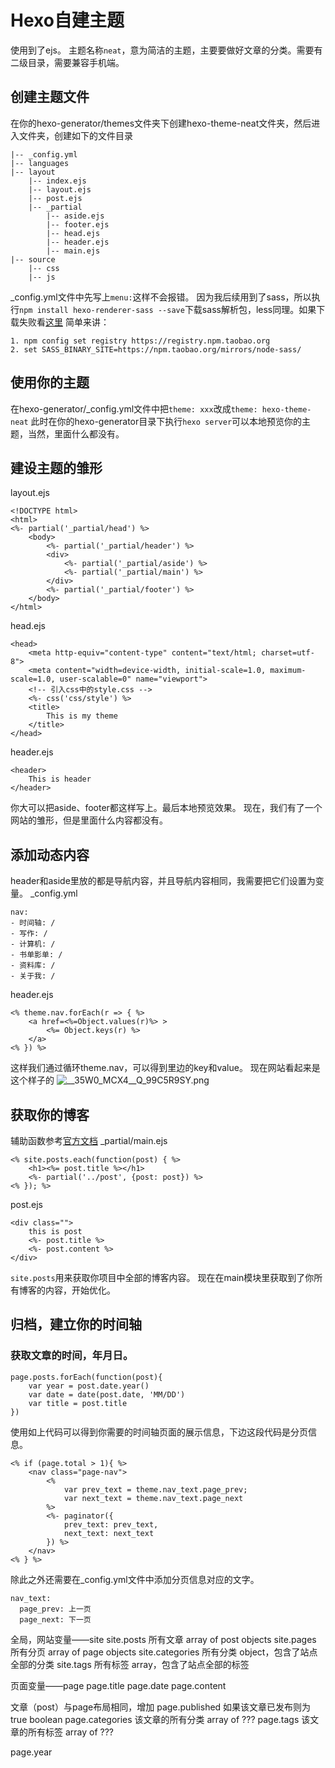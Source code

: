 # Hexo自建主题
使用到了ejs。
主题名称`neat`，意为简洁的主题，主要要做好文章的分类。需要有二级目录，需要兼容手机端。
## 创建主题文件
在你的hexo-generator/themes文件夹下创建hexo-theme-neat文件夹，然后进入文件夹，创建如下的文件目录
```
|-- _config.yml
|-- languages
|-- layout
    |-- index.ejs
    |-- layout.ejs
    |-- post.ejs
    |-- _partial
        |-- aside.ejs
        |-- footer.ejs
        |-- head.ejs
        |-- header.ejs
        |-- main.ejs
|-- source
    |-- css
    |-- js
```
_config.yml文件中先写上`menu:`这样不会报错。
因为我后续用到了sass，所以执行`npm install hexo-renderer-sass --save`下载sass解析包，less同理。如果下载失败看[这里](https://segmentfault.com/a/1190000020993365)
简单来讲：
```
1. npm config set registry https://registry.npm.taobao.org
2. set SASS_BINARY_SITE=https://npm.taobao.org/mirrors/node-sass/
```
## 使用你的主题
在hexo-generator/_config.yml文件中把`theme: xxx`改成`theme: hexo-theme-neat`
此时在你的hexo-generator目录下执行`hexo server`可以本地预览你的主题，当然，里面什么都没有。
## 建设主题的雏形
layout.ejs
```
<!DOCTYPE html>
<html>
<%- partial('_partial/head') %>
    <body>
        <%- partial('_partial/header') %>
        <div>
            <%- partial('_partial/aside') %>
            <%- partial('_partial/main') %>
        </div>
        <%- partial('_partial/footer') %>
    </body>
</html>
```
head.ejs
```
<head>
    <meta http-equiv="content-type" content="text/html; charset=utf-8">
    <meta content="width=device-width, initial-scale=1.0, maximum-scale=1.0, user-scalable=0" name="viewport">
    <!-- 引入css中的style.css -->
    <%- css('css/style') %>
    <title>
        This is my theme
    </title>
</head>
```
header.ejs
```
<header>
    This is header
</header>
```
你大可以把aside、footer都这样写上。最后本地预览效果。
现在，我们有了一个网站的雏形，但是里面什么内容都没有。
## 添加动态内容
header和aside里放的都是导航内容，并且导航内容相同，我需要把它们设置为变量。
_config.yml
```
nav:
- 时间轴: /
- 写作: /
- 计算机: /
- 书单影单: /
- 资料库: /
- 关于我: /
```
header.ejs
```
<% theme.nav.forEach(r => { %>
    <a href=<%=Object.values(r)%> >
        <%= Object.keys(r) %>
    </a>
<% }) %>
```
这样我们通过循环theme.nav，可以得到里边的key和value。
现在网站看起来是这个样子的
![__35W0_MCX4__Q_99C5R9SY.png](https://i.loli.net/2021/01/05/VZOidbwEm9cPDjW.png)

## 获取你的博客
辅助函数参考[官方文档](https://hexo.io/zh-cn/docs/helpers)
_partial/main.ejs
```
<% site.posts.each(function(post) { %>
    <h1><%= post.title %></h1>
    <%- partial('../post', {post: post}) %>
<% }); %>
```
post.ejs
```
<div class="">
    this is post
    <%- post.title %>
    <%- post.content %>
</div>
```
`site.posts`用来获取你项目中全部的博客内容。
现在在main模块里获取到了你所有博客的内容，开始优化。

## 归档，建立你的时间轴

### 获取文章的时间，年月日。
```
page.posts.forEach(function(post){
    var year = post.date.year()
    var date = date(post.date, 'MM/DD')
    var title = post.title
})
```
使用如上代码可以得到你需要的时间轴页面的展示信息，下边这段代码是分页信息。
```
<% if (page.total > 1){ %>
    <nav class="page-nav">
        <%
            var prev_text = theme.nav_text.page_prev;
            var next_text = theme.nav_text.page_next
        %>
        <%- paginator({
            prev_text: prev_text,
            next_text: next_text
        }) %>
    </nav>
<% } %>
```
除此之外还需要在_config.yml文件中添加分页信息对应的文字。
```
nav_text:
  page_prev: 上一页
  page_next: 下一页
```


全局，网站变量——site
site.posts	所有文章	array of post objects
site.pages	所有分页	array of page objects
site.categories	所有分类	object，包含了站点全部的分类
site.tags 所有标签   array，包含了站点全部的标签

页面变量——page
page.title
page.date
page.content

文章（post）与page布局相同，增加
page.published	如果该文章已发布则为 true	boolean
page.categories	该文章的所有分类	array of ???
page.tags	该文章的所有标签	array of ???

page.year